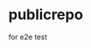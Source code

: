 # publicrepo
for e2e test

























































































































































































































































































































































































































































































































